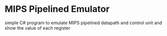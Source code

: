 # MIPS Pipelined Emulator
 simple C# program to emulate MIPS pipelined datapath and control unit and show the value of each register

